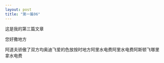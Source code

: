 ```yaml
---
layout: post
title: "第一篇06"
---
```

<p>这是我的第三篇文章</p>
<p>您好撒地方</p>
阿道夫骄傲了双方均奥迪飞爱的色放按时地方阿里水电费阿里水电费阿斯顿飞哪里拿水电费